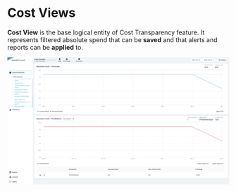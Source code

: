 # Cost Views

**Cost View** is the base logical entity of Cost Transparency feature. It represents filtered absolute spend that can be **saved** and that alerts and reports can be **applied** to.

![Cost View](<../../.gitbook/assets/image (4).png>)
